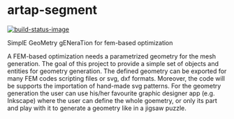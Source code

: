 # artap-segment

[![build-status-image]][travis]

[build-status-image]: https://travis-ci.com/tamasorosz/artap-segment.svg?branch=main
[travis]: https://travis-ci.org/GreyZmeem/django-ssr?branch=master
[coverage-status-image]: https://img.shields.io/codecov/c/github/GreyZmeem/django-ssr/master.svg

SimplE GeoMetry gENeraTion for fem-based optimization

A FEM-based optimization needs a parametrized geometry for the mesh generation. The goal of this project to provide a 
simple set of objects and entities for geometry generation. The defined geometry can be exported for many FEM codes scripting files or svg, dxf formats. 
Moreover, the code will be supports the importation of hand-made svg patterns. For the geometry generation the user can use his/her favourite graphic designer app (e.g. Inkscape) where the user can define the whole goemetry,
or only its part and play with it to generate a geometry like in a jigsaw puzzle. 

